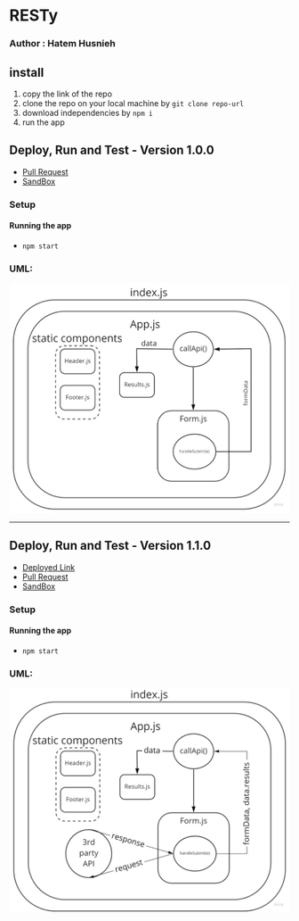 # RESTy

### Author : Hatem Husnieh

## install

1. copy the link of the repo
1. clone the repo on your local machine by `git clone repo-url`
1. download independencies by `npm i`
1. run the app

## Deploy, Run and Test - Version 1.0.0

- [Pull Request](https://github.com/Hatemhusnieh/RESTy/pull/1)
- [SandBox](https://codesandbox.io/s/magical-golick-4x3cu?file=/resty/src/App.js)

### Setup

#### Running the app

- `npm start`

### UML:

![uml](resources/uml-1.jpg)

---

## Deploy, Run and Test - Version 1.1.0

- [Deployed Link]()
- [Pull Request](https://github.com/Hatemhusnieh/RESTy/pull/2)
- [SandBox](https://codesandbox.io/s/loving-dust-mc8dp)

### Setup

#### Running the app

- `npm start`

### UML:

![uml](resources/useState-Hook.jpg)
